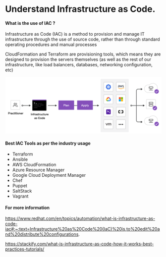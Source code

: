 # Understand Infrastructure as Code. 

#### What is the use of IAC ?
Infrastructure as Code (IAC) is a method to provision and manage IT infrastructure through the use of source code, rather than through standard operating procedures and manual processes

CloudFormation and Terraform are provisioning tools, which means they are designed to provision the servers themselves (as well as the rest of our infrastructure, like load balancers, databases, networking configuration, etc)

![](Images/iac.png)

#### Best IAC Tools as per the industry usage
- Terraform 
- Ansible
- AWS CloudFormation
- Azure Resource Manager
- Google Cloud Deployment Manager
- Chef
- Puppet
- SaltStack
- Vagrant

#### For more information  
https://www.redhat.com/en/topics/automation/what-is-infrastructure-as-code-iac#:~:text=Infrastructure%20as%20Code%20(IaC)%20is,to%20edit%20and%20distribute%20configurations. 

https://stackify.com/what-is-infrastructure-as-code-how-it-works-best-practices-tutorials/ 
